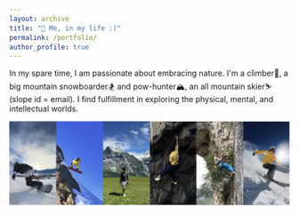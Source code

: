 ```yaml
---
layout: archive
title: "🙋 Me, in my life :)"
permalink: /portfolio/
author_profile: true
---
```



In my spare time, I am passionate about embracing nature. I'm a climber🧗, a big mountain snowboarder🏂 and pow-hunter🏔️, an all mountain skier⛷️ (slope id = email). I find fulfillment in exploring the physical, mental, and intellectual worlds. 

![me in my life :) ](/images/meatlife.png)
